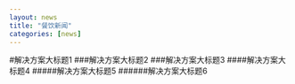 ```yaml
---
layout: news
title: "餐饮新闻"
categories: [news]
---
```


#解决方案大标题1
###解决方案大标题2
###解决方案大标题3
####解决方案大标题4
#####解决方案大标题5
######解决方案大标题6